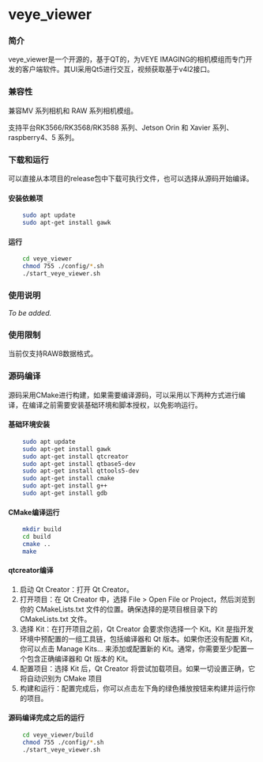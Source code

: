 # veye_viewer

### 简介
veye_viewer是一个开源的，基于QT的，为VEYE IMAGING的相机模组而专门开发的客户端软件。其UI采用Qt5进行交互，视频获取基于v4l2接口。

### 兼容性

兼容MV 系列相机和 RAW 系列相机模组。

支持平台RK3566/RK3568/RK3588 系列、Jetson Orin 和 Xavier 系列、raspberry4、5 系列。

### 下载和运行

可以直接从本项目的release包中下载可执行文件，也可以选择从源码开始编译。

#### 安装依赖项

```bash
    sudo apt update
    sudo apt-get install gawk
```

#### 运行

```bash
    cd veye_viewer
    chmod 755 ./config/*.sh   
    ./start_veye_viewer.sh
```

### 使用说明
*To be added.*

### 使用限制
当前仅支持RAW8数据格式。

### 源码编译

源码采用CMake进行构建，如果需要编译源码，可以采用以下两种方式进行编译，在编译之前需要安装基础环境和脚本授权，以免影响运行。

#### 基础环境安装 

```bash
    sudo apt update
    sudo apt-get install gawk
    sudo apt-get install qtcreator
    sudo apt-get install qtbase5-dev
    sudo apt-get install qttools5-dev 
    sudo apt-get install cmake
    sudo apt-get install g++
    sudo apt-get install gdb
```

#### CMake编译运行

```bash
    mkdir build
    cd build
    cmake ..
    make
```

#### qtcreator编译

1. 启动 Qt Creator：打开 Qt Creator。
2. 打开项目：在 Qt Creator 中，选择 File > Open File or Project，然后浏览到你的 CMakeLists.txt 文件的位置。确保选择的是项目根目录下的 CMakeLists.txt 文件。
3. 选择 Kit：在打开项目之前，Qt Creator 会要求你选择一个 Kit。Kit 是指开发环境中预配置的一组工具链，包括编译器和 Qt 版本。如果你还没有配置 Kit，你可以点击 Manage Kits... 来添加或配置新的 Kit。通常，你需要至少配置一个包含正确编译器和 Qt 版本的 Kit。
4. 配置项目：选择 Kit 后，Qt Creator 将尝试加载项目。如果一切设置正确，它将自动识别为 CMake 项目
5. 构建和运行：配置完成后，你可以点击左下角的绿色播放按钮来构建并运行你的项目。

#### 源码编译完成之后的运行

```bash
	cd veye_viewer/build
	chmod 755 ./config/*.sh   
    ./start_veye_viewer.sh
```
